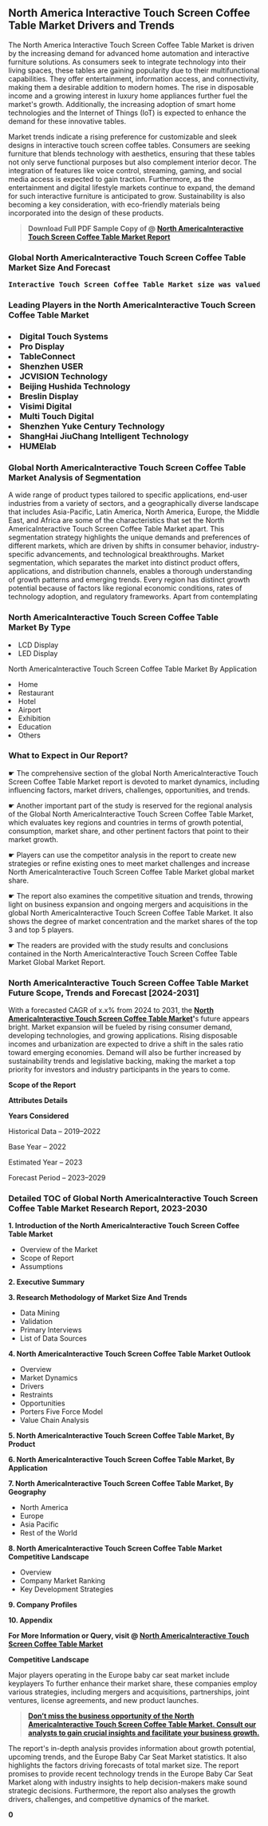 <p> <h2>North America Interactive Touch Screen Coffee Table Market Drivers and Trends</h2><p>The North America Interactive Touch Screen Coffee Table Market is driven by the increasing demand for advanced home automation and interactive furniture solutions. As consumers seek to integrate technology into their living spaces, these tables are gaining popularity due to their multifunctional capabilities. They offer entertainment, information access, and connectivity, making them a desirable addition to modern homes. The rise in disposable income and a growing interest in luxury home appliances further fuel the market's growth. Additionally, the increasing adoption of smart home technologies and the Internet of Things (IoT) is expected to enhance the demand for these innovative tables.</p><p>Market trends indicate a rising preference for customizable and sleek designs in interactive touch screen coffee tables. Consumers are seeking furniture that blends technology with aesthetics, ensuring that these tables not only serve functional purposes but also complement interior decor. The integration of features like voice control, streaming, gaming, and social media access is expected to gain traction. Furthermore, as the entertainment and digital lifestyle markets continue to expand, the demand for such interactive furniture is anticipated to grow. Sustainability is also becoming a key consideration, with eco-friendly materials being incorporated into the design of these products.</p></p><blockquote id="" class=""><strong>Download Full PDF Sample Copy of @&nbsp;<a href="https://www.verifiedmarketreports.com/download-sample/?rid=470906&utm_source=GitHub-Jan&utm_medium=280" target="_blank">North AmericaInteractive Touch Screen Coffee Table Market Report</a>&nbsp;&nbsp;</strong></blockquote><h3 id="" class=""><strong>Global&nbsp;North AmericaInteractive Touch Screen Coffee Table Market Size And Forecast</strong></h3><pre class="reader-text-block__code-block"><strong>Interactive Touch Screen Coffee Table Market size was valued at USD 1.2 Billion in 2022 and is projected to reach USD 2.8 Billion by 2030, growing at a CAGR of 11.5% from 2024 to 2030.</strong></pre><h3 id="" class="">Leading Players in the&nbsp;North AmericaInteractive Touch Screen Coffee Table Market</h3><h3 class=""></Li><Li>Digital Touch Systems</Li><Li> Pro Display</Li><Li> TableConnect</Li><Li> Shenzhen USER</Li><Li> JCVISION Technology</Li><Li> Beijing Hushida Technology</Li><Li> Breslin Display</Li><Li> Visimi Digital</Li><Li> Multi Touch Digital</Li><Li> Shenzhen Yuke Century Technology</Li><Li> ShangHai JiuChang Intelligent Technology</Li><Li> HUMElab</h3><h3 id="" class="">Global&nbsp;North AmericaInteractive Touch Screen Coffee Table Market Analysis of Segmentation</h3><p id="" class="">A wide range of product types tailored to specific applications, end-user industries from a variety of sectors, and a geographically diverse landscape that includes Asia-Pacific, Latin America, North America, Europe, the Middle East, and Africa are some of the characteristics that set the North AmericaInteractive Touch Screen Coffee Table Market apart. This segmentation strategy highlights the unique demands and preferences of different markets, which are driven by shifts in consumer behavior, industry-specific advancements, and technological breakthroughs. Market segmentation, which separates the market into distinct product offers, applications, and distribution channels, enables a thorough understanding of growth patterns and emerging trends. Every region has distinct growth potential because of factors like regional economic conditions, rates of technology adoption, and regulatory frameworks. Apart from contemplating</p><h3 id="" class="">North AmericaInteractive Touch Screen Coffee Table Market&nbsp;By Type</h3><p></Li><Li>LCD Display</Li><Li> LED Display</p><div class="" data-test-id=""><p>North AmericaInteractive Touch Screen Coffee Table Market&nbsp;By Application</p></div><p class=""></Li><Li>Home</Li><Li> Restaurant</Li><Li> Hotel</Li><Li> Airport</Li><Li> Exhibition</Li><Li> Education</Li><Li> Others</p><div class="" data-test-id=""><h3><span class="">What to Expect in Our Report?</span></h3></div><div class="" data-test-id=""><p><span class="">☛ The comprehensive section of the global North AmericaInteractive Touch Screen Coffee Table Market report is devoted to market dynamics, including influencing factors, market drivers, challenges, opportunities, and trends.</span></p></div><div class="" data-test-id=""><p><span class="">☛ Another important part of the study is reserved for the regional analysis of the Global North AmericaInteractive Touch Screen Coffee Table Market, which evaluates key regions and countries in terms of growth potential, consumption, market share, and other pertinent factors that point to their market growth.</span></p></div><div class="" data-test-id=""><p><span class="">☛ Players can use the competitor analysis in the report to create new strategies or refine existing ones to meet market challenges and increase North AmericaInteractive Touch Screen Coffee Table Market global market share.</span></p></div><div class="" data-test-id=""><p><span class="">☛ The report also examines the competitive situation and trends, throwing light on business expansion and ongoing mergers and acquisitions in the global North AmericaInteractive Touch Screen Coffee Table Market. It also shows the degree of market concentration and the market shares of the top 3 and top 5 players.</span></p></div><div class="" data-test-id=""><p><span class="">☛ The readers are provided with the study results and conclusions contained in the North AmericaInteractive Touch Screen Coffee Table Market Global Market Report.</span></p></div><div class="" data-test-id=""><h3><span class="">North AmericaInteractive Touch Screen Coffee Table Market Future Scope, Trends and Forecast [2024-2031]</span></h3></div><div class="" data-test-id=""><p><span class="">With a forecasted CAGR of x.x% from 2024 to 2031, the <strong><a href="https://www.verifiedmarketreports.com/download-sample/?rid=470906&utm_source=GitHub-Jan&utm_medium=280" target="_blank">North AmericaInteractive Touch Screen Coffee Table Market</a>'</strong>s future appears bright. Market expansion will be fueled by rising consumer demand, developing technologies, and growing applications. Rising disposable incomes and urbanization are expected to drive a shift in the sales ratio toward emerging economies. Demand will also be further increased by sustainability trends and legislative backing, making the market a top priority for investors and industry participants in the years to come.</span></p><p id="ember66" class="ember-view reader-text-block__paragraph"><strong>Scope of the Report</strong></p><p id="ember67" class="ember-view reader-text-block__paragraph"><strong>Attributes Details</strong></p><p id="ember68" class="ember-view reader-text-block__paragraph"><strong>Years Considered</strong></p><p id="ember69" class="ember-view reader-text-block__paragraph">Historical Data &ndash; 2019&ndash;2022</p><p id="ember70" class="ember-view reader-text-block__paragraph">Base Year &ndash; 2022</p><p id="ember71" class="ember-view reader-text-block__paragraph">Estimated Year &ndash; 2023</p><p id="ember72" class="ember-view reader-text-block__paragraph">Forecast Period &ndash; 2023&ndash;2029</p></div><h3 id="" class="">Detailed TOC of Global North AmericaInteractive Touch Screen Coffee Table Market Research Report, 2023-2030</h3><p id="" class=""><strong>1. Introduction of the North AmericaInteractive Touch Screen Coffee Table Market</strong></p><ul><li>Overview of the Market</li><li>Scope of Report</li><li>Assumptions</li></ul><p id="" class=""><strong>2. Executive Summary</strong></p><p id="" class=""><strong>3. Research Methodology of Market Size And Trends</strong></p><ul><li>Data Mining</li><li>Validation</li><li>Primary Interviews</li><li>List of Data Sources</li></ul><p id="" class=""><strong>4. North AmericaInteractive Touch Screen Coffee Table Market Outlook</strong></p><ul><li>Overview</li><li>Market Dynamics</li><li>Drivers</li><li>Restraints</li><li>Opportunities</li><li>Porters Five Force Model</li><li>Value Chain Analysis</li></ul><p id="" class=""><strong>5. North AmericaInteractive Touch Screen Coffee Table Market, By Product</strong></p><p id="" class=""><strong>6. North AmericaInteractive Touch Screen Coffee Table Market, By Application</strong></p><p id="" class=""><strong>7. North AmericaInteractive Touch Screen Coffee Table Market, By Geography</strong></p><ul><li>North America</li><li>Europe</li><li>Asia Pacific</li><li>Rest of the World</li></ul><p id="" class=""><strong>8. North AmericaInteractive Touch Screen Coffee Table Market Competitive Landscape</strong></p><ul><li>Overview</li><li>Company Market Ranking</li><li>Key Development Strategies</li></ul><p id="" class=""><strong>9. Company Profiles</strong></p><p id="" class=""><strong>10. Appendix</strong></p><p><strong>For More Information or Query, visit&nbsp;@ <a href="https://www.verifiedmarketreports.com/product/interactive-touch-screen-coffee-table-market/" target="_blank">North AmericaInteractive Touch Screen Coffee Table Market</a></strong></p><p id="ember61" class="ember-view reader-text-block__paragraph"><strong>Competitive Landscape</strong></p><p id="ember62" class="ember-view reader-text-block__paragraph">Major players operating in the Europe baby car seat market include keyplayers To further enhance their market share, these companies employ various strategies, including mergers and acquisitions, partnerships, joint ventures, license agreements, and new product launches.</p><blockquote id="ember63" class="ember-view reader-text-block__blockquote"><strong><a href="https://www.verifiedmarketreports.com/download-sample/?rid=470906&utm_source=GitHub-Jan&utm_medium=280" target="_blank">Don&rsquo;t miss the business opportunity of the North AmericaInteractive Touch Screen Coffee Table Market. Consult our analysts to gain crucial insights and facilitate your business growth.</a></strong></blockquote><p id="ember64" class="ember-view reader-text-block__paragraph">The report's in-depth analysis provides information about growth potential, upcoming trends, and the Europe Baby Car Seat Market statistics. It also highlights the factors driving forecasts of total market size. The report promises to provide recent technology trends in the Europe Baby Car Seat Market along with industry insights to help decision-makers make sound strategic decisions. Furthermore, the report also analyses the growth drivers, challenges, and competitive dynamics of the market.</p><p class="ember-view reader-text-block__paragraph"><strong>0</strong></p>
